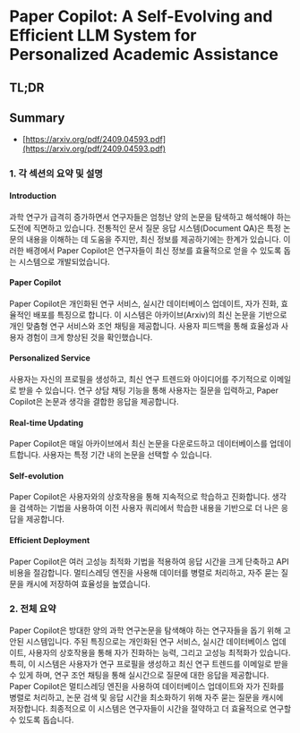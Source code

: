 # Paper Copilot: A Self-Evolving and Efficient LLM System for Personalized Academic Assistance
## TL;DR
## Summary
- [https://arxiv.org/pdf/2409.04593.pdf](https://arxiv.org/pdf/2409.04593.pdf)

### 1. 각 섹션의 요약 및 설명

#### Introduction
과학 연구가 급격히 증가하면서 연구자들은 엄청난 양의 논문을 탐색하고 해석해야 하는 도전에 직면하고 있습니다. 전통적인 문서 질문 응답 시스템(Document QA)은 특정 논문의 내용을 이해하는 데 도움을 주지만, 최신 정보를 제공하기에는 한계가 있습니다. 이러한 배경에서 Paper Copilot은 연구자들이 최신 정보를 효율적으로 얻을 수 있도록 돕는 시스템으로 개발되었습니다.

#### Paper Copilot
Paper Copilot은 개인화된 연구 서비스, 실시간 데이터베이스 업데이트, 자가 진화, 효율적인 배포를 특징으로 합니다. 이 시스템은 아카이브(Arxiv)의 최신 논문을 기반으로 개인 맞춤형 연구 서비스와 조언 채팅을 제공합니다. 사용자 피드백을 통해 효율성과 사용자 경험이 크게 향상된 것을 확인했습니다.

#### Personalized Service
사용자는 자신의 프로필을 생성하고, 최신 연구 트렌드와 아이디어를 주기적으로 이메일로 받을 수 있습니다. 연구 상담 채팅 기능을 통해 사용자는 질문을 입력하고, Paper Copilot은 논문과 생각을 결합한 응답을 제공합니다.

#### Real-time Updating
Paper Copilot은 매일 아카이브에서 최신 논문을 다운로드하고 데이터베이스를 업데이트합니다. 사용자는 특정 기간 내의 논문을 선택할 수 있습니다.

#### Self-evolution
Paper Copilot은 사용자와의 상호작용을 통해 지속적으로 학습하고 진화합니다. 생각을 검색하는 기법을 사용하여 이전 사용자 쿼리에서 학습한 내용을 기반으로 더 나은 응답을 제공합니다.

#### Efficient Deployment
Paper Copilot은 여러 고성능 최적화 기법을 적용하여 응답 시간을 크게 단축하고 API 비용을 절감합니다. 멀티스레딩 엔진을 사용해 데이터를 병렬로 처리하고, 자주 묻는 질문을 캐시에 저장하여 효율성을 높였습니다.

### 2. 전체 요약
Paper Copilot은 방대한 양의 과학 연구논문을 탐색해야 하는 연구자들을 돕기 위해 고안된 시스템입니다. 주된 특징으로는 개인화된 연구 서비스, 실시간 데이터베이스 업데이트, 사용자의 상호작용을 통해 자가 진화하는 능력, 그리고 고성능 최적화가 있습니다. 특히, 이 시스템은 사용자가 연구 프로필을 생성하고 최신 연구 트렌드를 이메일로 받을 수 있게 하며, 연구 조언 채팅을 통해 실시간으로 질문에 대한 응답을 제공합니다. Paper Copilot은 멀티스레딩 엔진을 사용하여 데이터베이스 업데이트와 자가 진화를 병렬로 처리하고, 논문 검색 및 응답 시간을 최소화하기 위해 자주 묻는 질문을 캐시에 저장합니다. 최종적으로 이 시스템은 연구자들이 시간을 절약하고 더 효율적으로 연구할 수 있도록 돕습니다.